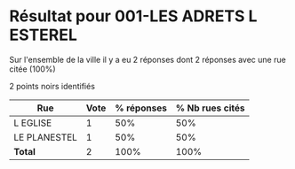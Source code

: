 # Résultat pour 001-LES ADRETS L ESTEREL

Sur l'ensemble de la ville il y a eu 2 réponses dont 2 réponses avec une rue citée (100%)

2 points noirs identifiés

| Rue | Vote | % réponses | % Nb rues cités|
|-----|------|------------|----------------|
| L EGLISE | 1 | 50% | 50%|
| LE PLANESTEL | 1 | 50% | 50%|
| **Total** | 2 | 100% | 100%|

